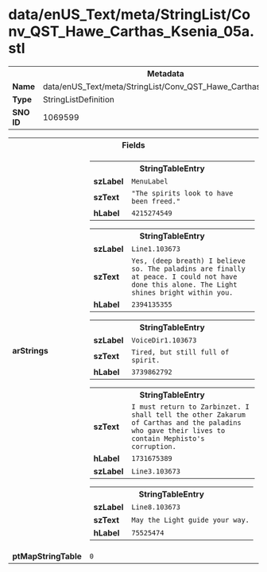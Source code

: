 <h1>data/enUS_Text/meta/StringList/Conv_QST_Hawe_Carthas_Ksenia_05a.stl</h1><table><tr><th colspan="100%">Metadata</th></tr><tr><td><b>Name</b></td><td>data/enUS_Text/meta/StringList/Conv_QST_Hawe_Carthas_Ksenia_05a.stl</td></tr><tr><td><b>Type</b></td><td>StringListDefinition</td></tr><tr><td><b>SNO ID</b></td><td>1069599</td></tr></table>

<table><tr><th colspan="100%">Fields</th></tr><tr><td><b>arStrings</b></td><td><table><tr><th colspan="100%">StringTableEntry</th></tr><tr><td><b>szLabel</b></td><td><code>MenuLabel</code></td></tr><tr><td><b>szText</b></td><td><code>"The spirits look to have been freed."</code></td></tr><tr><td><b>hLabel</b></td><td><code>4215274549</code></td></tr></table>


<table><tr><th colspan="100%">StringTableEntry</th></tr><tr><td><b>szLabel</b></td><td><code>Line1.103673</code></td></tr><tr><td><b>szText</b></td><td><code>Yes, (deep breath) I believe so. The paladins are finally at peace. I could not have done this alone. The Light shines bright within you.</code></td></tr><tr><td><b>hLabel</b></td><td><code>2394135355</code></td></tr></table>


<table><tr><th colspan="100%">StringTableEntry</th></tr><tr><td><b>szLabel</b></td><td><code>VoiceDir1.103673</code></td></tr><tr><td><b>szText</b></td><td><code>Tired, but still full of spirit.</code></td></tr><tr><td><b>hLabel</b></td><td><code>3739862792</code></td></tr></table>


<table><tr><th colspan="100%">StringTableEntry</th></tr><tr><td><b>szText</b></td><td><code>I must return to Zarbinzet. I shall tell the other Zakarum of Carthas and the paladins who gave their lives to contain Mephisto's corruption.</code></td></tr><tr><td><b>hLabel</b></td><td><code>1731675389</code></td></tr><tr><td><b>szLabel</b></td><td><code>Line3.103673</code></td></tr></table>


<table><tr><th colspan="100%">StringTableEntry</th></tr><tr><td><b>szLabel</b></td><td><code>Line8.103673</code></td></tr><tr><td><b>szText</b></td><td><code>May the Light guide your way.</code></td></tr><tr><td><b>hLabel</b></td><td><code>75525474</code></td></tr></table>


</td></tr><tr><td><b>ptMapStringTable</b></td><td><code>0</code></td></tr></table>

